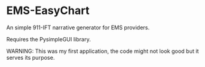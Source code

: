 # EMS-EasyChart

An simple 911-IFT narrative generator for EMS providers.

Requires the PysimpleGUI library.

WARNING: This was my first application, the code might not look good but it serves its purpose.
